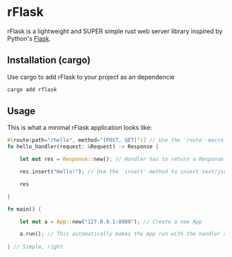 # rFlask

rFlask is a lightweight and SUPER simple rust web server library inspired by Python's [Flask](https://flask.palletsprojects.com/en/3.0.x/).

## Installation (cargo)

Use cargo to add rFlask to your project as an dependencie

```bash
cargo add rflask
```

## Usage

This is what a minimal rFlask application looks like:

```rust
#[route(path="/hello", method="[POST, GET]")] // Use the 'route'-macro to define the path, method(s) and handler
fn hello_handler(request: &Request) -> Response {

    let mut res = Response::new(); // Handler has to return a Response           

    res.insert("Hello!"); // Use the 'insert'-method to insert text/json into the Response     

    res 

}

fn main() {    

    let mut a = App::new("127.0.0.1:8080"); // Create a new App

    a.run(); // This automatically makes the App run with the handler and routes assigned to it.      
    
} // Simple, right
```